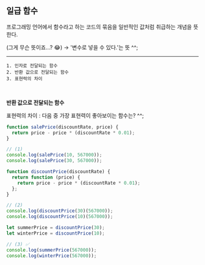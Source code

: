 ## 일급 함수

프로그래밍 언어에서 함수라고 하는 코드의 묶음을 일반적인 값처럼 취급하는 개념을 뜻한다.

(그게 무슨 뜻이죠...? 😂)
→ '변수로 넣을 수 있다.'는 뜻 ^^;

---

```
1. 인자로 전달되는 함수
2. 반환 값으로 전달되는 함수
3. 표현력의 차이
```

<br />

**반환 값으로 전달되는 함수**

표현력의 차이
\: 다음 중 가장 표현력이 좋아보이는 함수는? ^^;

```ts
function salePrice(discountRate, price) {
  return price - price * (discountRate * 0.01);
}

// (1)
console.log(salePrice(10, 567000)); 
console.log(salePrice(30, 567000));

function discountPrice(discountRate) {
  return function (price) {
    return price - price * (discountRate * 0.01);
  };
}

// (2)
console.log(discountPrice(30)(567000)); 
console.log(discountPrice(10)(567000));

let summerPrice = discountPrice(30);
let winterPrice = discountPrice(10);

// (3) ✅
console.log(summerPrice(567000));
console.log(winterPrice(567000));

```

